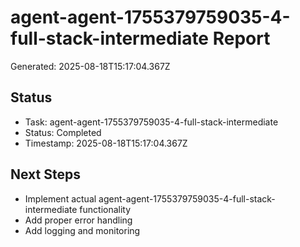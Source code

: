 # agent-agent-1755379759035-4-full-stack-intermediate Report

Generated: 2025-08-18T15:17:04.367Z

## Status
- Task: agent-agent-1755379759035-4-full-stack-intermediate
- Status: Completed
- Timestamp: 2025-08-18T15:17:04.367Z

## Next Steps
- Implement actual agent-agent-1755379759035-4-full-stack-intermediate functionality
- Add proper error handling
- Add logging and monitoring
